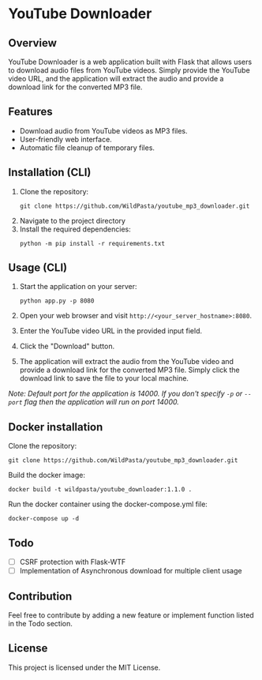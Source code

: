 # YouTube Downloader

## Overview
YouTube Downloader is a web application built with Flask that allows users to download audio files from YouTube videos. Simply provide the YouTube video URL, and the application will extract the audio and provide a download link for the converted MP3 file.

## Features
- Download audio from YouTube videos as MP3 files.
- User-friendly web interface.
- Automatic file cleanup of temporary files.

## Installation (CLI)

1. Clone the repository:
   ```shell
   git clone https://github.com/WildPasta/youtube_mp3_downloader.git
   ```
2. Navigate to the project directory
3. Install the required dependencies:
   ```shell
   python -m pip install -r requirements.txt
   ```

## Usage (CLI)

1. Start the application on your server:
   ```shell
   python app.py -p 8080
   ```
2. Open your web browser and visit `http://<your_server_hostname>:8080`.

3. Enter the YouTube video URL in the provided input field.

4. Click the "Download" button.

5. The application will extract the audio from the YouTube video and provide a download link for the converted MP3 file. Simply click the download link to save the file to your local machine.

*Note: Default port for the application is 14000. If you don't specify `-p` or `--port` flag then the application will run on port 14000.*
## Docker installation

Clone the repository:
```shell
git clone https://github.com/WildPasta/youtube_mp3_downloader.git
```

Build the docker image:
```shell
docker build -t wildpasta/youtube_downloader:1.1.0 .
```

Run the docker container using the docker-compose.yml file:
```shell
docker-compose up -d
```
## Todo

- [ ] CSRF protection with Flask-WTF
- [ ] Implementation of Asynchronous download for multiple client usage

## Contribution

Feel free to contribute by adding a new feature or implement function listed in the Todo section.

## License

This project is licensed under the MIT License.
